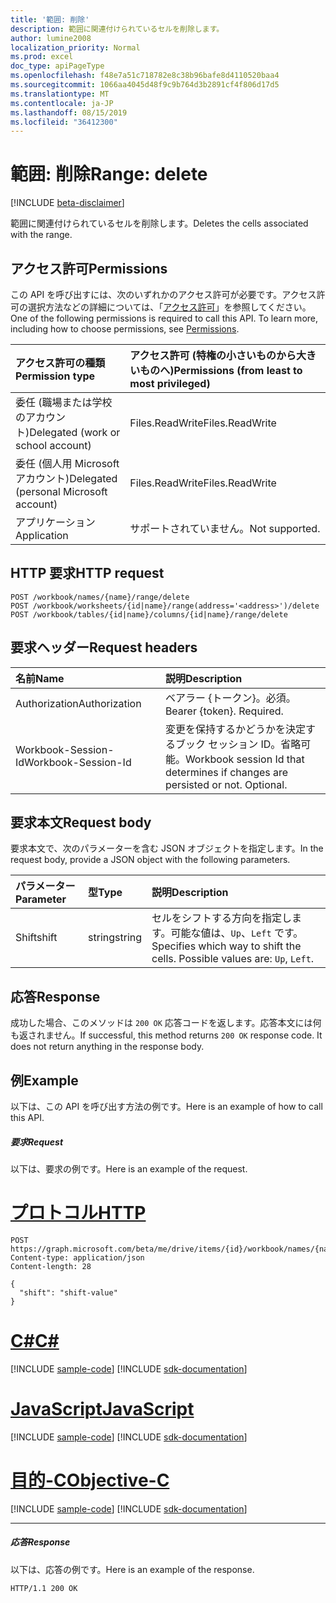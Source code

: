 ```yaml
---
title: '範囲: 削除'
description: 範囲に関連付けられているセルを削除します。
author: lumine2008
localization_priority: Normal
ms.prod: excel
doc_type: apiPageType
ms.openlocfilehash: f48e7a51c718782e8c38b96bafe8d4110520baa4
ms.sourcegitcommit: 1066aa4045d48f9c9b764d3b2891cf4f806d17d5
ms.translationtype: MT
ms.contentlocale: ja-JP
ms.lasthandoff: 08/15/2019
ms.locfileid: "36412300"
---
```

# <a name="range-delete"></a><span data-ttu-id="48113-103">範囲: 削除</span><span class="sxs-lookup"><span data-stu-id="48113-103">Range: delete</span></span>

[!INCLUDE [beta-disclaimer](../../includes/beta-disclaimer.md)]

<span data-ttu-id="48113-104">範囲に関連付けられているセルを削除します。</span><span class="sxs-lookup"><span data-stu-id="48113-104">Deletes the cells associated with the range.</span></span>
## <a name="permissions"></a><span data-ttu-id="48113-105">アクセス許可</span><span class="sxs-lookup"><span data-stu-id="48113-105">Permissions</span></span>
<span data-ttu-id="48113-p101">この API を呼び出すには、次のいずれかのアクセス許可が必要です。アクセス許可の選択方法などの詳細については、「[アクセス許可](/graph/permissions-reference)」を参照してください。</span><span class="sxs-lookup"><span data-stu-id="48113-p101">One of the following permissions is required to call this API. To learn more, including how to choose permissions, see [Permissions](/graph/permissions-reference).</span></span>

|<span data-ttu-id="48113-108">アクセス許可の種類</span><span class="sxs-lookup"><span data-stu-id="48113-108">Permission type</span></span>      | <span data-ttu-id="48113-109">アクセス許可 (特権の小さいものから大きいものへ)</span><span class="sxs-lookup"><span data-stu-id="48113-109">Permissions (from least to most privileged)</span></span>              |
|:--------------------|:---------------------------------------------------------|
|<span data-ttu-id="48113-110">委任 (職場または学校のアカウント)</span><span class="sxs-lookup"><span data-stu-id="48113-110">Delegated (work or school account)</span></span> | <span data-ttu-id="48113-111">Files.ReadWrite</span><span class="sxs-lookup"><span data-stu-id="48113-111">Files.ReadWrite</span></span>    |
|<span data-ttu-id="48113-112">委任 (個人用 Microsoft アカウント)</span><span class="sxs-lookup"><span data-stu-id="48113-112">Delegated (personal Microsoft account)</span></span> | <span data-ttu-id="48113-113">Files.ReadWrite</span><span class="sxs-lookup"><span data-stu-id="48113-113">Files.ReadWrite</span></span>    |
|<span data-ttu-id="48113-114">アプリケーション</span><span class="sxs-lookup"><span data-stu-id="48113-114">Application</span></span> | <span data-ttu-id="48113-115">サポートされていません。</span><span class="sxs-lookup"><span data-stu-id="48113-115">Not supported.</span></span> |

## <a name="http-request"></a><span data-ttu-id="48113-116">HTTP 要求</span><span class="sxs-lookup"><span data-stu-id="48113-116">HTTP request</span></span>
<!-- { "blockType": "ignored" } -->
```http
POST /workbook/names/{name}/range/delete
POST /workbook/worksheets/{id|name}/range(address='<address>')/delete
POST /workbook/tables/{id|name}/columns/{id|name}/range/delete

```
## <a name="request-headers"></a><span data-ttu-id="48113-117">要求ヘッダー</span><span class="sxs-lookup"><span data-stu-id="48113-117">Request headers</span></span>
| <span data-ttu-id="48113-118">名前</span><span class="sxs-lookup"><span data-stu-id="48113-118">Name</span></span>       | <span data-ttu-id="48113-119">説明</span><span class="sxs-lookup"><span data-stu-id="48113-119">Description</span></span>|
|:---------------|:----------|
| <span data-ttu-id="48113-120">Authorization</span><span class="sxs-lookup"><span data-stu-id="48113-120">Authorization</span></span>  | <span data-ttu-id="48113-p102">ベアラー {トークン}。必須。</span><span class="sxs-lookup"><span data-stu-id="48113-p102">Bearer {token}. Required.</span></span> |
| <span data-ttu-id="48113-123">Workbook-Session-Id</span><span class="sxs-lookup"><span data-stu-id="48113-123">Workbook-Session-Id</span></span>  | <span data-ttu-id="48113-p103">変更を保持するかどうかを決定するブック セッション ID。省略可能。</span><span class="sxs-lookup"><span data-stu-id="48113-p103">Workbook session Id that determines if changes are persisted or not. Optional.</span></span>|

## <a name="request-body"></a><span data-ttu-id="48113-126">要求本文</span><span class="sxs-lookup"><span data-stu-id="48113-126">Request body</span></span>
<span data-ttu-id="48113-127">要求本文で、次のパラメーターを含む JSON オブジェクトを指定します。</span><span class="sxs-lookup"><span data-stu-id="48113-127">In the request body, provide a JSON object with the following parameters.</span></span>

| <span data-ttu-id="48113-128">パラメーター</span><span class="sxs-lookup"><span data-stu-id="48113-128">Parameter</span></span>    | <span data-ttu-id="48113-129">型</span><span class="sxs-lookup"><span data-stu-id="48113-129">Type</span></span>   |<span data-ttu-id="48113-130">説明</span><span class="sxs-lookup"><span data-stu-id="48113-130">Description</span></span>|
|:---------------|:--------|:----------|
|<span data-ttu-id="48113-131">Shift</span><span class="sxs-lookup"><span data-stu-id="48113-131">shift</span></span>|<span data-ttu-id="48113-132">string</span><span class="sxs-lookup"><span data-stu-id="48113-132">string</span></span>|<span data-ttu-id="48113-p104">セルをシフトする方向を指定します。可能な値は、`Up`、`Left` です。</span><span class="sxs-lookup"><span data-stu-id="48113-p104">Specifies which way to shift the cells.  Possible values are: `Up`, `Left`.</span></span>|

## <a name="response"></a><span data-ttu-id="48113-135">応答</span><span class="sxs-lookup"><span data-stu-id="48113-135">Response</span></span>

<span data-ttu-id="48113-p105">成功した場合、このメソッドは `200 OK` 応答コードを返します。応答本文には何も返されません。</span><span class="sxs-lookup"><span data-stu-id="48113-p105">If successful, this method returns `200 OK` response code. It does not return anything in the response body.</span></span>

## <a name="example"></a><span data-ttu-id="48113-138">例</span><span class="sxs-lookup"><span data-stu-id="48113-138">Example</span></span>
<span data-ttu-id="48113-139">以下は、この API を呼び出す方法の例です。</span><span class="sxs-lookup"><span data-stu-id="48113-139">Here is an example of how to call this API.</span></span>
##### <a name="request"></a><span data-ttu-id="48113-140">要求</span><span class="sxs-lookup"><span data-stu-id="48113-140">Request</span></span>
<span data-ttu-id="48113-141">以下は、要求の例です。</span><span class="sxs-lookup"><span data-stu-id="48113-141">Here is an example of the request.</span></span>

# <a name="httptabhttp"></a>[<span data-ttu-id="48113-142">プロトコル</span><span class="sxs-lookup"><span data-stu-id="48113-142">HTTP</span></span>](#tab/http)
<!-- {
  "blockType": "request",
  "name": "range_delete"
}-->
```http
POST https://graph.microsoft.com/beta/me/drive/items/{id}/workbook/names/{name}/range/delete
Content-type: application/json
Content-length: 28

{
  "shift": "shift-value"
}
```
# <a name="ctabcsharp"></a>[<span data-ttu-id="48113-143">C#</span><span class="sxs-lookup"><span data-stu-id="48113-143">C#</span></span>](#tab/csharp)
[!INCLUDE [sample-code](../includes/snippets/csharp/range-delete-csharp-snippets.md)]
[!INCLUDE [sdk-documentation](../includes/snippets/snippets-sdk-documentation-link.md)]

# <a name="javascripttabjavascript"></a>[<span data-ttu-id="48113-144">JavaScript</span><span class="sxs-lookup"><span data-stu-id="48113-144">JavaScript</span></span>](#tab/javascript)
[!INCLUDE [sample-code](../includes/snippets/javascript/range-delete-javascript-snippets.md)]
[!INCLUDE [sdk-documentation](../includes/snippets/snippets-sdk-documentation-link.md)]

# <a name="objective-ctabobjc"></a>[<span data-ttu-id="48113-145">目的-C</span><span class="sxs-lookup"><span data-stu-id="48113-145">Objective-C</span></span>](#tab/objc)
[!INCLUDE [sample-code](../includes/snippets/objc/range-delete-objc-snippets.md)]
[!INCLUDE [sdk-documentation](../includes/snippets/snippets-sdk-documentation-link.md)]

---


##### <a name="response"></a><span data-ttu-id="48113-146">応答</span><span class="sxs-lookup"><span data-stu-id="48113-146">Response</span></span>
<span data-ttu-id="48113-147">以下は、応答の例です。</span><span class="sxs-lookup"><span data-stu-id="48113-147">Here is an example of the response.</span></span> 
<!-- {
  "blockType": "response",
  "truncated": true,
  "@odata.type": "microsoft.graph.none"
} -->
```http
HTTP/1.1 200 OK
```

<!-- uuid: 8fcb5dbc-d5aa-4681-8e31-b001d5168d79
2015-10-25 14:57:30 UTC -->
<!--
{
  "type": "#page.annotation",
  "description": "Range: delete",
  "keywords": "",
  "section": "documentation",
  "tocPath": "",
  "suppressions": [
  ]
}
-->
